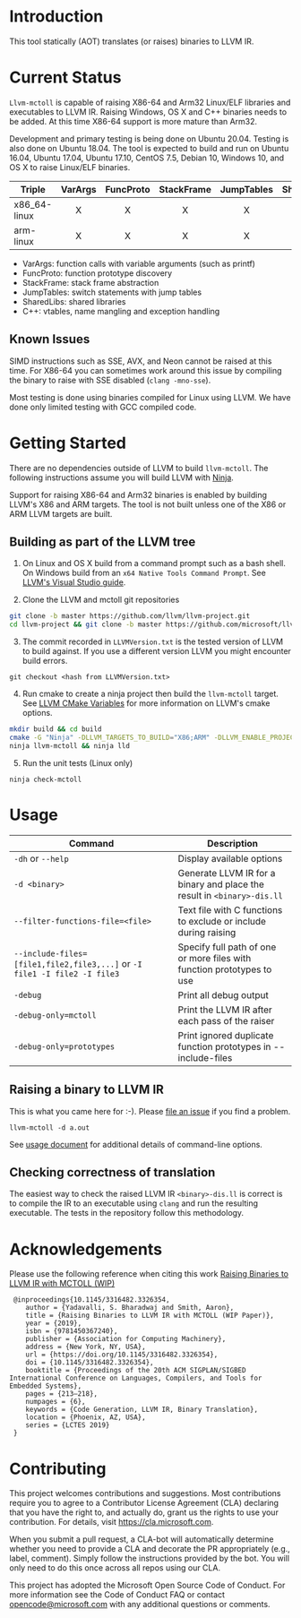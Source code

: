 # Introduction

This tool statically (AOT) translates (or raises) binaries to LLVM IR.

# Current Status

`Llvm-mctoll` is capable of raising X86-64 and Arm32 Linux/ELF libraries and executables to LLVM IR.
Raising Windows, OS X and C++ binaries needs to be added. At this time X86-64 support is more mature than Arm32.

Development and primary testing is being done on Ubuntu 20.04. Testing is also done on Ubuntu 18.04. The tool is expected to build and run on Ubuntu 16.04, Ubuntu 17.04, Ubuntu 17.10, CentOS 7.5, Debian 10, Windows 10, and OS X to raise Linux/ELF binaries.

| Triple | VarArgs | FuncProto | StackFrame | JumpTables | SharedLibs | C++ |
| --- | :---: | :---: | :---: | :---: | :---: | :---: |
| x86_64-linux | X | X | X | X | X | |
| arm-linux | X | X | X | X | X | | 

* VarArgs: function calls with variable arguments (such as printf)
* FuncProto: function prototype discovery
* StackFrame: stack frame abstraction
* JumpTables: switch statements with jump tables
* SharedLibs: shared libraries
* C++: vtables, name mangling and exception handling

## Known Issues

SIMD instructions such as SSE, AVX, and Neon cannot be raised at this time. For X86-64 you can sometimes work around this issue by compiling the binary to raise with SSE disabled (`clang -mno-sse`). 

Most testing is done using binaries compiled for Linux using LLVM. We have done only limited testing with GCC compiled code.

# Getting Started

There are no dependencies outside of LLVM to build `llvm-mctoll`. The following instructions assume you will build LLVM with [Ninja](https://ninja-build.org).

Support for raising X86-64 and Arm32 binaries is enabled by building LLVM's X86 and ARM targets. The tool is not built unless one of the X86 or ARM LLVM targets are built.

## Building as part of the LLVM tree

1. On Linux and OS X build from a command prompt such as a bash shell. On Windows build from an `x64 Native Tools Command Prompt`. See [LLVM's Visual Studio guide](https://llvm.org/docs/GettingStartedVS.html).

2. Clone the LLVM and mctoll git repositories

```sh
git clone -b master https://github.com/llvm/llvm-project.git
cd llvm-project && git clone -b master https://github.com/microsoft/llvm-mctoll.git llvm/tools/llvm-mctoll
```

3. The commit recorded in `LLVMVersion.txt` is the tested version of LLVM to build against. If you use a different version LLVM you might encounter build errors.

```
git checkout <hash from LLVMVersion.txt>
```

4. Run cmake to create a ninja project then build the `llvm-mctoll` target. See [LLVM CMake Variables](https://llvm.org/docs/CMake.html#frequently-used-cmake-variables) for more information on LLVM's cmake options.

```sh
mkdir build && cd build
cmake -G "Ninja" -DLLVM_TARGETS_TO_BUILD="X86;ARM" -DLLVM_ENABLE_PROJECTS="clang;lld" -DLLVM_ENABLE_ASSERTIONS=true -DCMAKE_BUILD_TYPE=Release ../llvm
ninja llvm-mctoll && ninja lld
```

5. Run the unit tests (Linux only)
```
ninja check-mctoll
```

# Usage

| Command | Description |
| --- | --- |
| `-dh` or `--help` |  Display available options |
| `-d <binary>` | Generate LLVM IR for a binary and place the result in `<binary>-dis.ll` |
| `--filter-functions-file=<file>` | Text file with C functions to exclude or include during raising |
| `--include-files=[file1,file2,file3,...]` or  `-I file1 -I file2 -I file3` | Specify full path of one or more files with function prototypes to use|
| `-debug` | Print all debug output |
| `-debug-only=mctoll` | Print the LLVM IR after each pass of the raiser |
| `-debug-only=prototypes` | Print ignored duplicate function prototypes in --include-files |

## Raising a binary to LLVM IR

This is what you came here for :-). Please [file an issue](https://github.com/microsoft/llvm-mctoll/issues) if you find a problem.
```
llvm-mctoll -d a.out
```

See [usage document](./doc/Usage.md) for additional details of command-line options.

## Checking correctness of translation

The easiest way to check the raised LLVM IR `<binary>-dis.ll` is correct is to compile the IR to an executable using `clang` and run the resulting executable. The tests in the repository follow this methodology. 

# Acknowledgements

Please use the following reference when citing this work [Raising Binaries to LLVM IR with MCTOLL (WIP)](https://dl.acm.org/doi/10.1145/3316482.3326354)

```
 @inproceedings{10.1145/3316482.3326354,
    author = {Yadavalli, S. Bharadwaj and Smith, Aaron},
    title = {Raising Binaries to LLVM IR with MCTOLL (WIP Paper)},
    year = {2019},
    isbn = {9781450367240},
    publisher = {Association for Computing Machinery},
    address = {New York, NY, USA},
    url = {https://doi.org/10.1145/3316482.3326354},
    doi = {10.1145/3316482.3326354},
    booktitle = {Proceedings of the 20th ACM SIGPLAN/SIGBED International Conference on Languages, Compilers, and Tools for Embedded Systems},
    pages = {213–218},
    numpages = {6},
    keywords = {Code Generation, LLVM IR, Binary Translation},
    location = {Phoenix, AZ, USA},
    series = {LCTES 2019}
 }
```

# Contributing

This project welcomes contributions and suggestions. Most contributions require you to agree to a Contributor License Agreement (CLA)
declaring that you have the right to, and actually do, grant us the rights to use your contribution. For details, visit
https://cla.microsoft.com.

When you submit a pull request, a CLA-bot will automatically determine whether you need to provide a CLA and decorate the PR
appropriately (e.g., label, comment). Simply follow the instructions provided by the bot. You will only need to do this once across all
repos using our CLA.

This project has adopted the Microsoft Open Source Code of Conduct. For more information see the Code of Conduct FAQ or contact
opencode@microsoft.com with any additional questions or comments.
